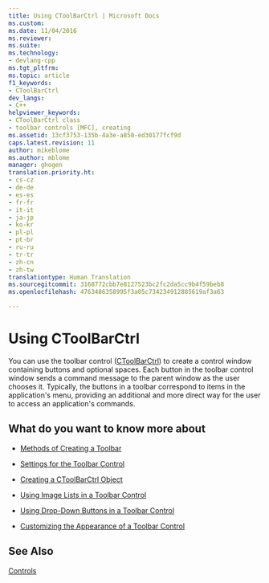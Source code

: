 ```yaml
---
title: Using CToolBarCtrl | Microsoft Docs
ms.custom: 
ms.date: 11/04/2016
ms.reviewer: 
ms.suite: 
ms.technology:
- devlang-cpp
ms.tgt_pltfrm: 
ms.topic: article
f1_keywords:
- CToolBarCtrl
dev_langs:
- C++
helpviewer_keywords:
- CToolBarCtrl class
- toolbar controls [MFC], creating
ms.assetid: 13cf3753-135b-4a3e-a850-ed30177fcf9d
caps.latest.revision: 11
author: mikeblome
ms.author: mblome
manager: ghogen
translation.priority.ht:
- cs-cz
- de-de
- es-es
- fr-fr
- it-it
- ja-jp
- ko-kr
- pl-pl
- pt-br
- ru-ru
- tr-tr
- zh-cn
- zh-tw
translationtype: Human Translation
ms.sourcegitcommit: 3168772cbb7e8127523bc2fc2da5cc9b4f59beb8
ms.openlocfilehash: 4763486358995f3a05c734234912885619af3a63

---
```

# Using CToolBarCtrl
You can use the toolbar control ([CToolBarCtrl](../mfc/reference/ctoolbarctrl-class.md)) to create a control window containing buttons and optional spaces. Each button in the toolbar control window sends a command message to the parent window as the user chooses it. Typically, the buttons in a toolbar correspond to items in the application's menu, providing an additional and more direct way for the user to access an application's commands.  
  
## What do you want to know more about  
  
-   [Methods of Creating a Toolbar](../mfc/methods-of-creating-a-toolbar.md)  
  
-   [Settings for the Toolbar Control](../mfc/settings-for-the-toolbar-control.md)  
  
-   [Creating a CToolBarCtrl Object](../mfc/creating-a-ctoolbarctrl-object.md)  
  
-   [Using Image Lists in a Toolbar Control](../mfc/using-image-lists-in-a-toolbar-control.md)  
  
-   [Using Drop-Down Buttons in a Toolbar Control](../mfc/using-drop-down-buttons-in-a-toolbar-control.md)  
  
-   [Customizing the Appearance of a Toolbar Control](../mfc/customizing-the-appearance-of-a-toolbar-control.md)  
  
## See Also  
 [Controls](../mfc/controls-mfc.md)




<!--HONumber=Jan17_HO2-->


